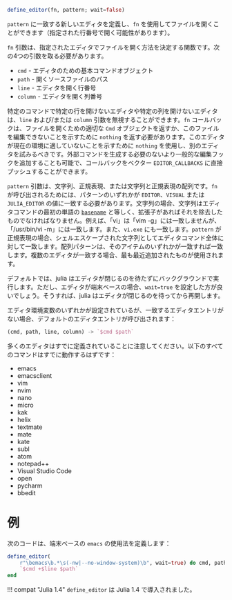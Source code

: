 ```julia
define_editor(fn, pattern; wait=false)
```

`pattern` に一致する新しいエディタを定義し、`fn` を使用してファイルを開くことができます（指定された行番号で開く可能性があります）。

`fn` 引数は、指定されたエディタでファイルを開く方法を決定する関数です。次の4つの引数を取る必要があります。

  * `cmd` - エディタのための基本コマンドオブジェクト
  * `path` - 開くソースファイルのパス
  * `line` - エディタを開く行番号
  * `column` - エディタを開く列番号

特定のコマンドで特定の行を開けないエディタや特定の列を開けないエディタは、`line` および/または `column` 引数を無視することができます。`fn` コールバックは、ファイルを開くための適切な `Cmd` オブジェクトを返すか、このファイルを編集できないことを示すために `nothing` を返す必要があります。このエディタが現在の環境に適していないことを示すために `nothing` を使用し、別のエディタを試みるべきです。外部コマンドを生成する必要のないより一般的な編集フックを追加することも可能で、コールバックをベクター `EDITOR_CALLBACKS` に直接プッシュすることができます。

`pattern` 引数は、文字列、正規表現、または文字列と正規表現の配列です。`fn` が呼び出されるためには、パターンのいずれかが `EDITOR`、`VISUAL` または `JULIA_EDITOR` の値に一致する必要があります。文字列の場合、文字列はエディタコマンドの最初の単語の [`basename`](@ref) と等しく、拡張子があればそれを除去したものでなければなりません。例えば、「vi」は「vim -g」には一致しませんが、「/usr/bin/vi -m」には一致します。また、`vi.exe` にも一致します。`pattern` が正規表現の場合、シェルエスケープされた文字列としてエディタコマンド全体に対して一致します。配列パターンは、そのアイテムのいずれかが一致すれば一致します。複数のエディタが一致する場合、最も最近追加されたものが使用されます。

デフォルトでは、julia はエディタが閉じるのを待たずにバックグラウンドで実行します。ただし、エディタが端末ベースの場合、`wait=true` を設定した方が良いでしょう。そうすれば、julia はエディタが閉じるのを待ってから再開します。

エディタ環境変数のいずれかが設定されているが、一致するエディタエントリがない場合、デフォルトのエディタエントリが呼び出されます：

```julia
(cmd, path, line, column) -> `$cmd $path`
```

多くのエディタはすでに定義されていることに注意してください。以下のすべてのコマンドはすでに動作するはずです：

  * emacs
  * emacsclient
  * vim
  * nvim
  * nano
  * micro
  * kak
  * helix
  * textmate
  * mate
  * kate
  * subl
  * atom
  * notepad++
  * Visual Studio Code
  * open
  * pycharm
  * bbedit

# 例

次のコードは、端末ベースの `emacs` の使用法を定義します：

```julia
define_editor(
    r"\bemacs\b.*\s(-nw|--no-window-system)\b", wait=true) do cmd, path, line
    `$cmd +$line $path`
end
```

!!! compat "Julia 1.4"
    `define_editor` は Julia 1.4 で導入されました。


```

